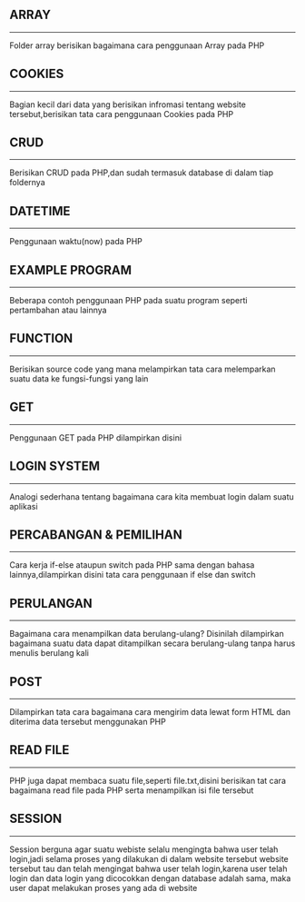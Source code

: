 <!-- HEADINGS -->

## ARRAY
___

Folder array berisikan bagaimana cara penggunaan Array pada PHP

## COOKIES
___

Bagian kecil dari data yang berisikan infromasi tentang website tersebut,berisikan tata cara penggunaan Cookies pada PHP

## CRUD
___

Berisikan CRUD pada PHP,dan sudah termasuk database di dalam tiap foldernya

## DATETIME
___

Penggunaan waktu(now) pada PHP

## EXAMPLE PROGRAM
___

Beberapa contoh penggunaan PHP pada suatu program seperti pertambahan atau lainnya

## FUNCTION
___

Berisikan source code yang mana melampirkan tata cara melemparkan suatu data ke fungsi-fungsi yang lain

## GET
___

Penggunaan GET pada PHP dilampirkan disini

## LOGIN SYSTEM
___

Analogi sederhana tentang bagaimana cara kita membuat login dalam suatu aplikasi

## PERCABANGAN & PEMILIHAN
___

Cara kerja if-else ataupun switch pada PHP sama dengan bahasa lainnya,dilampirkan disini tata cara penggunaan if else dan switch

## PERULANGAN
___

Bagaimana cara menampilkan data berulang-ulang? Disinilah dilampirkan bagaimana suatu data dapat ditampilkan secara berulang-ulang tanpa harus menulis berulang kali

## POST
___

Dilampirkan tata cara bagaimana cara mengirim data lewat form HTML dan diterima data tersebut menggunakan PHP

## READ FILE
___

PHP juga dapat membaca suatu file,seperti file.txt,disini berisikan tat cara bagaimana read file pada PHP serta menampilkan isi file tersebut

## SESSION
___

Session berguna agar suatu webiste selalu mengingta bahwa user telah login,jadi selama proses yang dilakukan di dalam website tersebut
website tersebut tau dan telah mengingat bahwa user telah login,karena user telah login dan data login yang dicocokkan dengan database adalah sama,
maka user dapat melakukan proses yang ada di website

